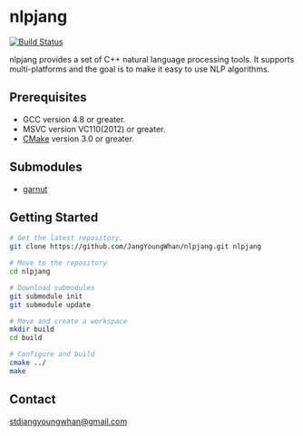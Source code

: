 # nlpjang
[![Build Status](https://travis-ci.org/JangYoungWhan/nlpjang.svg?branch=master)](https://travis-ci.org/JangYoungWhan/nlpjang)

nlpjang provides a set of C++ natural language processing tools.
It supports multi-platforms and the goal is to make it easy to use NLP algorithms.

## Prerequisites

- GCC version 4.8 or greater.
- MSVC version VC110(2012) or greater.
- [CMake](http://www.cmake.org/) version 3.0 or greater.

## Submodules

- [garnut](https://github.com/JangYoungWhan/garnut)

## Getting Started

```bash
# Get the latest repository.
git clone https://github.com/JangYoungWhan/nlpjang.git nlpjang

# Move to the repository
cd nlpjang

# Download submodules
git submodule init
git submodule update

# Move and create a workspace
mkdir build
cd build

# Configure and build
cmake ../
make

```

## Contact

[stdjangyoungwhan@gmail.com](https://github.com/JangYoungWhan)
